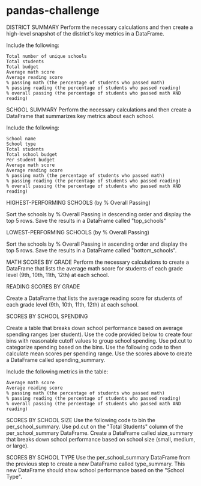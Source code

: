 # pandas-challenge
DISTRICT SUMMARY
Perform the necessary calculations and then create a high-level snapshot of the district's key metrics in a DataFrame.

Include the following:

    Total number of unique schools
    Total students
    Total budget
    Average math score
    Average reading score
    % passing math (the percentage of students who passed math)
    % passing reading (the percentage of students who passed reading)
    % overall passing (the percentage of students who passed math AND reading)
    
SCHOOL SUMMARY
Perform the necessary calculations and then create a DataFrame that summarizes key metrics about each school.

Include the following:

    School name
    School type
    Total students
    Total school budget
    Per student budget
    Average math score
    Average reading score
    % passing math (the percentage of students who passed math)
    % passing reading (the percentage of students who passed reading)
    % overall passing (the percentage of students who passed math AND reading)

HIGHEST-PERFORMING SCHOOLS (by % Overall Passing)

Sort the schools by % Overall Passing in descending order and display the top 5 rows.
Save the results in a DataFrame called "top_schools"

LOWEST-PERFORMING SCHOOLS (by % Overall Passing)

Sort the schools by % Overall Passing in ascending order and display the top 5 rows.
Save the results in a DataFrame called "bottom_schools".

MATH SCORES BY GRADE
Perform the necessary calculations to create a DataFrame that lists the average math score for students of each grade level (9th, 10th, 11th, 12th) at each school.

READING SCORES BY GRADE

Create a DataFrame that lists the average reading score for students of each grade level (9th, 10th, 11th, 12th) at each school.

SCORES BY SCHOOL SPENDING

Create a table that breaks down school performance based on average spending ranges (per student).
Use the code provided below to create four bins with reasonable cutoff values to group school spending.
Use pd.cut to categorize spending based on the bins.
Use the following code to then calculate mean scores per spending range.
Use the scores above to create a DataFrame called spending_summary.

Include the following metrics in the table:

    Average math score
    Average reading score
    % passing math (the percentage of students who passed math)
    % passing reading (the percentage of students who passed reading)
    % overall passing (the percentage of students who passed math AND reading)

SCORES BY SCHOOL SIZE
Use the following code to bin the per_school_summary.
Use pd.cut on the "Total Students" column of the per_school_summary DataFrame.
Create a DataFrame called size_summary that breaks down school performance based on school size (small, medium, or large).

SCORES BY SCHOOL TYPE
Use the per_school_summary DataFrame from the previous step to create a new DataFrame called type_summary.
This new DataFrame should show school performance based on the "School Type".

